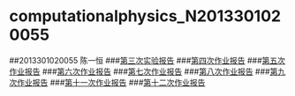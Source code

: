 # computationalphysics_N2013301020055
##2013301020055 陈一恒
###[第三次实验报告](https://www.zybuluo.com/zilong/note/412304)
###[第四次作业报告](https://www.zybuluo.com/zilongstien/note/321856)
###[第五次作业报告](https://www.zybuluo.com/zilong/note/394208)
###[第六次作业报告](https://www.zybuluo.com/zilong/note/394208)
###[第七次作业报告](https://www.zybuluo.com/zilong/note/394208)
###[第八次作业报告](https://www.zybuluo.com/zilong/note/394208)
###[第九次作业报告](https://www.zybuluo.com/zilong/note/394208)
###[第十一次作业报告](https://www.zybuluo.com/zilong/note/413929)
###[第十二次作业报告](https://www.zybuluo.com/zilong/note/413931)
